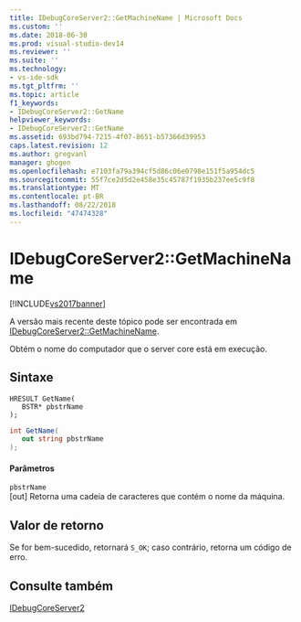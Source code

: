 ```yaml
---
title: IDebugCoreServer2::GetMachineName | Microsoft Docs
ms.custom: ''
ms.date: 2018-06-30
ms.prod: visual-studio-dev14
ms.reviewer: ''
ms.suite: ''
ms.technology:
- vs-ide-sdk
ms.tgt_pltfrm: ''
ms.topic: article
f1_keywords:
- IDebugCoreServer2::GetName
helpviewer_keywords:
- IDebugCoreServer2::GetName
ms.assetid: 693bd794-7215-4f07-8651-b57366d39953
caps.latest.revision: 12
ms.author: gregvanl
manager: ghogen
ms.openlocfilehash: e7103fa79a394cf5d86c06e0798e151f5a954dc5
ms.sourcegitcommit: 55f7ce2d5d2e458e35c45787f1935b237ee5c9f8
ms.translationtype: MT
ms.contentlocale: pt-BR
ms.lasthandoff: 08/22/2018
ms.locfileid: "47474328"
---
```

# <a name="idebugcoreserver2getmachinename"></a>IDebugCoreServer2::GetMachineName
[!INCLUDE[vs2017banner](../../../includes/vs2017banner.md)]

A versão mais recente deste tópico pode ser encontrada em [IDebugCoreServer2::GetMachineName](https://docs.microsoft.com/visualstudio/extensibility/debugger/reference/idebugcoreserver2-getmachinename).  
  
Obtém o nome do computador que o server core está em execução.  
  
## <a name="syntax"></a>Sintaxe  
  
```cpp#  
HRESULT GetName(   
   BSTR* pbstrName  
);  
```  
  
```csharp  
int GetName(   
   out string pbstrName  
);  
```  
  
#### <a name="parameters"></a>Parâmetros  
 `pbstrName`  
 [out] Retorna uma cadeia de caracteres que contém o nome da máquina.  
  
## <a name="return-value"></a>Valor de retorno  
 Se for bem-sucedido, retornará `S_OK`; caso contrário, retorna um código de erro.  
  
## <a name="see-also"></a>Consulte também  
 [IDebugCoreServer2](../../../extensibility/debugger/reference/idebugcoreserver2.md)


